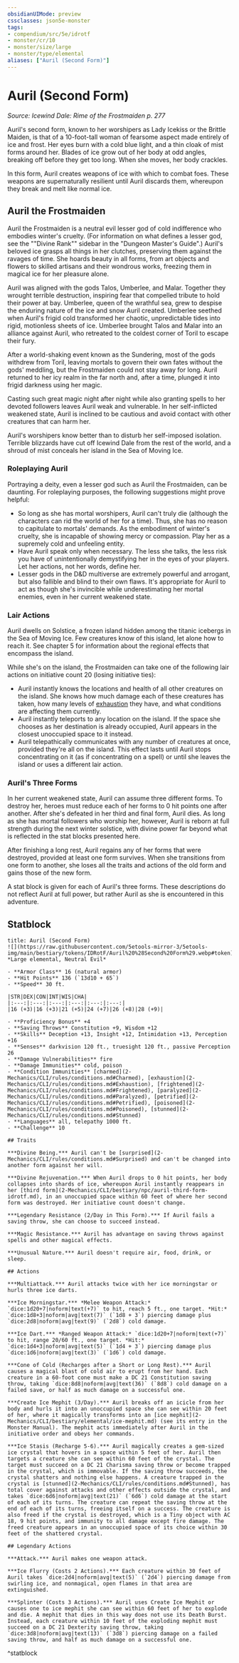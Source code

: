```yaml
---
obsidianUIMode: preview
cssclasses: json5e-monster
tags:
- compendium/src/5e/idrotf
- monster/cr/10
- monster/size/large
- monster/type/elemental
aliases: ["Auril (Second Form)"]
---
```

# Auril (Second Form)
*Source: Icewind Dale: Rime of the Frostmaiden p. 277*  

Auril's second form, known to her worshipers as Lady Icekiss or the Brittle Maiden, is that of a 10-foot-tall woman of fearsome aspect made entirely of ice and frost. Her eyes burn with a cold blue light, and a thin cloak of mist forms around her. Blades of ice grow out of her body at odd angles, breaking off before they get too long. When she moves, her body crackles.

In this form, Auril creates weapons of ice with which to combat foes. These weapons are supernaturally resilient until Auril discards them, whereupon they break and melt like normal ice.

## Auril the Frostmaiden

Auril the Frostmaiden is a neutral evil lesser god of cold indifference who embodies winter's cruelty. (For information on what defines a lesser god, see the ""Divine Rank"" sidebar in the "Dungeon Master's Guide".) Auril's beloved ice grasps all things in her clutches, preserving them against the ravages of time. She hoards beauty in all forms, from art objects and flowers to skilled artisans and their wondrous works, freezing them in magical ice for her pleasure alone.

Auril was aligned with the gods Talos, Umberlee, and Malar. Together they wrought terrible destruction, inspiring fear that compelled tribute to hold their power at bay. Umberlee, queen of the wrathful sea, grew to despise the enduring nature of the ice and snow Auril created. Umberlee seethed when Auril's frigid cold transformed her chaotic, unpredictable tides into rigid, motionless sheets of ice. Umberlee brought Talos and Malar into an alliance against Auril, who retreated to the coldest corner of Toril to escape their fury.

After a world-shaking event known as the Sundering, most of the gods withdrew from Toril, leaving mortals to govern their own fates without the gods' meddling, but the Frostmaiden could not stay away for long. Auril returned to her icy realm in the far north and, after a time, plunged it into frigid darkness using her magic.

Casting such great magic night after night while also granting spells to her devoted followers leaves Auril weak and vulnerable. In her self-inflicted weakened state, Auril is inclined to be cautious and avoid contact with other creatures that can harm her.

Auril's worshipers know better than to disturb her self-imposed isolation. Terrible blizzards have cut off Icewind Dale from the rest of the world, and a shroud of mist conceals her island in the Sea of Moving Ice.

### Roleplaying Auril

Portraying a deity, even a lesser god such as Auril the Frostmaiden, can be daunting. For roleplaying purposes, the following suggestions might prove helpful:

- So long as she has mortal worshipers, Auril can't truly die (although the characters can rid the world of her for a time). Thus, she has no reason to capitulate to mortals' demands. As the embodiment of winter's cruelty, she is incapable of showing mercy or compassion. Play her as a supremely cold and unfeeling entity.  
- Have Auril speak only when necessary. The less she talks, the less risk you have of unintentionally demystifying her in the eyes of your players. Let her actions, not her words, define her.  
- Lesser gods in the D&D multiverse are extremely powerful and arrogant, but also fallible and blind to their own flaws. It's appropriate for Auril to act as though she's invincible while underestimating her mortal enemies, even in her current weakened state.  

### Lair Actions

Auril dwells on Solstice, a frozen island hidden among the titanic icebergs in the Sea of Moving Ice. Few creatures know of this island, let alone how to reach it. See chapter 5 for information about the regional effects that encompass the island.

While she's on the island, the Frostmaiden can take one of the following lair actions on initiative count 20 (losing initiative ties):

- Auril instantly knows the locations and health of all other creatures on the island. She knows how much damage each of these creatures has taken, how many levels of [exhaustion](2-Mechanics/CLI/rules/conditions.md#Exhaustion) they have, and what conditions are affecting them currently.  
- Auril instantly teleports to any location on the island. If the space she chooses as her destination is already occupied, Auril appears in the closest unoccupied space to it instead.  
- Auril telepathically communicates with any number of creatures at once, provided they're all on the island. This effect lasts until Auril stops concentrating on it (as if concentrating on a spell) or until she leaves the island or uses a different lair action.  

### Auril's Three Forms

In her current weakened state, Auril can assume three different forms. To destroy her, heroes must reduce each of her forms to 0 hit points one after another. After she's defeated in her third and final form, Auril dies. As long as she has mortal followers who worship her, however, Auril is reborn at full strength during the next winter solstice, with divine power far beyond what is reflected in the stat blocks presented here.

After finishing a long rest, Auril regains any of her forms that were destroyed, provided at least one form survives. When she transitions from one form to another, she loses all the traits and actions of the old form and gains those of the new form.

A stat block is given for each of Auril's three forms. These descriptions do not reflect Auril at full power, but rather Auril as she is encountered in this adventure.

## Statblock

```ad-statblock
title: Auril (Second Form)
![](https://raw.githubusercontent.com/5etools-mirror-3/5etools-img/main/bestiary/tokens/IDRotF/Auril%20%28Second%20Form%29.webp#token)
*Large elemental, Neutral Evil*

- **Armor Class** 16 (natural armor)
- **Hit Points** 136 (`13d10 + 65`)
- **Speed** 30 ft.

|STR|DEX|CON|INT|WIS|CHA|
|:---:|:---:|:---:|:---:|:---:|:---:|
|16 (+3)|16 (+3)|21 (+5)|24 (+7)|26 (+8)|28 (+9)|

- **Proficiency Bonus** +4
- **Saving Throws** Constitution +9, Wisdom +12
- **Skills** Deception +13, Insight +12, Intimidation +13, Perception +16
- **Senses** darkvision 120 ft., truesight 120 ft., passive Perception 26
- **Damage Vulnerabilities** fire
- **Damage Immunities** cold, poison
- **Condition Immunities** [charmed](2-Mechanics/CLI/rules/conditions.md#Charmed), [exhaustion](2-Mechanics/CLI/rules/conditions.md#Exhaustion), [frightened](2-Mechanics/CLI/rules/conditions.md#Frightened), [paralyzed](2-Mechanics/CLI/rules/conditions.md#Paralyzed), [petrified](2-Mechanics/CLI/rules/conditions.md#Petrified), [poisoned](2-Mechanics/CLI/rules/conditions.md#Poisoned), [stunned](2-Mechanics/CLI/rules/conditions.md#Stunned)
- **Languages** all, telepathy 1000 ft.
- **Challenge** 10

## Traits

***Divine Being.*** Auril can't be [surprised](2-Mechanics/CLI/rules/conditions.md#Surprised) and can't be changed into another form against her will.

***Divine Rejuvenation.*** When Auril drops to 0 hit points, her body collapses into shards of ice, whereupon Auril instantly reappears in her [third form](2-Mechanics/CLI/bestiary/npc/auril-third-form-idrotf.md), in an unoccupied space within 60 feet of where her second form was destroyed. Her initiative count doesn't change.

***Legendary Resistance (2/Day in This Form).*** If Auril fails a saving throw, she can choose to succeed instead.

***Magic Resistance.*** Auril has advantage on saving throws against spells and other magical effects.

***Unusual Nature.*** Auril doesn't require air, food, drink, or sleep.

## Actions

***Multiattack.*** Auril attacks twice with her ice morningstar or hurls three ice darts.

***Ice Morningstar.*** *Melee Weapon Attack:* `dice:1d20+7|noform|text(+7)` to hit, reach 5 ft., one target. *Hit:* `dice:1d8+3|noform|avg|text(7)` (`1d8 + 3`) piercing damage plus `dice:2d8|noform|avg|text(9)` (`2d8`) cold damage.

***Ice Dart.*** *Ranged Weapon Attack:* `dice:1d20+7|noform|text(+7)` to hit, range 20/60 ft., one target. *Hit:* `dice:1d4+3|noform|avg|text(5)` (`1d4 + 3`) piercing damage plus `dice:1d6|noform|avg|text(3)` (`1d6`) cold damage.

***Cone of Cold (Recharges after a Short or Long Rest).*** Auril causes a magical blast of cold air to erupt from her hand. Each creature in a 60-foot cone must make a DC 21 Constitution saving throw, taking `dice:8d8|noform|avg|text(36)` (`8d8`) cold damage on a failed save, or half as much damage on a successful one.

***Create Ice Mephit (3/Day).*** Auril breaks off an icicle from her body and hurls it into an unoccupied space she can see within 20 feet of her, where it magically transforms into an [ice mephit](2-Mechanics/CLI/bestiary/elemental/ice-mephit.md) (see its entry in the Monster Manual). The mephit acts immediately after Auril in the initiative order and obeys her commands.

***Ice Stasis (Recharge 5-6).*** Auril magically creates a gem-sized ice crystal that hovers in a space within 5 feet of her. Auril then targets a creature she can see within 60 feet of the crystal. The target must succeed on a DC 21 Charisma saving throw or become trapped in the crystal, which is immovable. If the saving throw succeeds, the crystal shatters and nothing else happens. A creature trapped in the crystal is [stunned](2-Mechanics/CLI/rules/conditions.md#Stunned), has total cover against attacks and other effects outside the crystal, and takes `dice:6d6|noform|avg|text(21)` (`6d6`) cold damage at the start of each of its turns. The creature can repeat the saving throw at the end of each of its turns, freeing itself on a success. The creature is also freed if the crystal is destroyed, which is a Tiny object with AC 18, 9 hit points, and immunity to all damage except fire damage. The freed creature appears in an unoccupied space of its choice within 30 feet of the shattered crystal.

## Legendary Actions

***Attack.*** Auril makes one weapon attack.

***Ice Flurry (Costs 2 Actions).*** Each creature within 30 feet of Auril takes `dice:2d4|noform|avg|text(5)` (`2d4`) piercing damage from swirling ice, and nonmagical, open flames in that area are extinguished.

***Splinter (Costs 3 Actions).*** Auril uses Create Ice Mephit or causes one to ice mephit she can see within 60 feet of her to explode and die. A mephit that dies in this way does not use its Death Burst. Instead, each creature within 10 feet of the exploding mephit must succeed on a DC 21 Dexterity saving throw, taking `dice:3d8|noform|avg|text(13)` (`3d8`) piercing damage on a failed saving throw, and half as much damage on a successful one.
```
^statblock